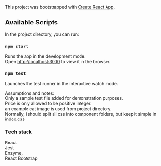 This project was bootstrapped with [Create React App](https://github.com/facebook/create-react-app).

## Available Scripts
In the project directory, you can run:

### `npm start`
Runs the app in the development mode.<br />
Open [http://localhost:3000](http://localhost:3000) to view it in the browser.

### `npm test`
Launches the test runner in the interactive watch mode.<br />

Assumptions and notes:<br />
Only a sample test file added for demonstration purposes.<br />
Price is only allowed to be positive integer.<br />
an example cat image is used from project directory.<br />
Normally, i should split all css into component folders, but keep it simple in index.css<br />

### Tech stack
React<br />
Jest<br />
Enzyme,<br />
React Bootstrap
 



